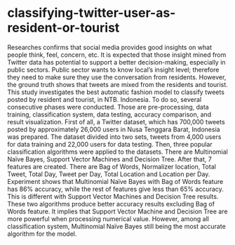 # classifying-twitter-user-as-resident-or-tourist
Researches confirms that social media provides good insights on what people think, feel, concern, etc. It is expected that those insight mined from Twitter data has potential to support a better decision-making, especially in public sectors. Public sector wants to know local’s insight level; therefore they need to make sure they use the conversation from residents. However, the ground truth shows that tweets are mixed from the residents and tourist. This study investigates the best automatic fashion model to classify tweets posted by resident and tourist, in NTB.  Indonesia.  To do so, several consecutive phases were conducted. Those are pre-processing, data training, classification system, data testing, accuracy comparison, and result visualization. First of all, a Twitter dataset, which has 700,000 tweets posted by approximately 26,000 users in Nusa Tenggara Barat, Indonesia was prepared. The dataset divided into two sets, tweets from 4,000 users for data training and 22,000 users for data testing. Then, three popular classification algorithms were applied to the datasets. There are Multinomial Naïve Bayes, Support Vector Machines and Decision Tree. After that, 7 features are created. There are Bag of Words, Normalizer location, Total Tweet, Total Day, Tweet per Day, Total Location and Location per Day. Experiment shows that Multinomial Naïve Bayes with Bag of Words feature has 86% accuracy, while the rest of features give less than 65% accuracy. This is different with Support Vector Machines and Decision Tree results. These two algorithms produce better accuracy results excluding Bag of Words feature. It implies that Support Vector Machine and Decision Tree are more powerful when processing numerical value. However, among all classification system, Multinomial Naïve Bayes still being the most accurate algorithm for the model.
